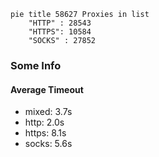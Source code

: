 
```mermaid
pie title 58627 Proxies in list
    "HTTP" : 28543
    "HTTPS": 10584
    "SOCKS" : 27852
```

### Some Info
#### Average Timeout

- mixed: 3.7s
- http: 2.0s
- https: 8.1s
- socks: 5.6s